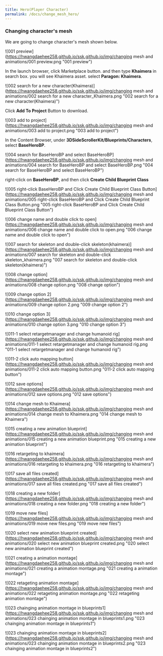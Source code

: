 ```yaml
---
title: Hero(Player Character)
permalink: /docs/change_mesh_hero/
---
```


### Changing character's mesh

We are going to change character's mesh shown below.

![001 preview](https://hwangdaehee258.github.io/ssk.github.io/img/changing mesh and animations/001 preview.png "001 preview")

In the launch browser, click Marketplace button. and then type **Khaimera** in search box. you will see Khaimera asset. select **Paragon: Khaimera**.

![002 search for a new character(Khaimera)](https://hwangdaehee258.github.io/ssk.github.io/img/changing mesh and animations/002 search for a new character_Khaimera.png "002 search for a new character(Khaimera)")

Click **Add To Project** Button to download.

![003 add to project](https://hwangdaehee258.github.io/ssk.github.io/img/changing mesh and animations/003 add to project.png "003 add to project")

In the Content Browser, under **3DSideScrollerKit/Blueprints/Characters**, select **BaseHeroBP**.

![004 search for BaseHeroBP and select BaseHeroBP](https://hwangdaehee258.github.io/ssk.github.io/img/changing mesh and animations/004 search for BaseHeroBP and select BaseHeroBP.png "004 search for BaseHeroBP and select BaseHeroBP")

right-click on **BaseHeroBP**, and then click **Create Child Blueprint Class**

![005 right-click BaseHeroBP and Click Create Child Blueprint Class Button](https://hwangdaehee258.github.io/ssk.github.io/img/changing mesh and animations/005 right-click BaseHeroBP and Click Create Child Blueprint Class Button.png "005 right-click BaseHeroBP and Click Create Child Blueprint Class Button")

![006 change name and double click to open](https://hwangdaehee258.github.io/ssk.github.io/img/changing mesh and animations/006 change name and double click to open.png "006 change name and double click to open")

![007 search for skeleton and double-click skeleton(khaimera)](https://hwangdaehee258.github.io/ssk.github.io/img/changing mesh and animations/007 search for skeleton and double-click skeleton_khaimera.png "007 search for skeleton and double-click skeleton(khaimera)")

![008 change option](https://hwangdaehee258.github.io/ssk.github.io/img/changing mesh and animations/008 change option.png "008 change option")

![009 change option 2](https://hwangdaehee258.github.io/ssk.github.io/img/changing mesh and animations/009 change option 2.png "009 change option 2")

![010 change option 3](https://hwangdaehee258.github.io/ssk.github.io/img/changing mesh and animations/010 change option 3.png "010 change option 3")

![011-1 select retargetmanager and change humanoid rig](https://hwangdaehee258.github.io/ssk.github.io/img/changing mesh and animations/011-1 select retargetmanager and change humanoid rig.png "011-1 select retargetmanager and change humanoid rig")

![011-2 click auto mapping button](https://hwangdaehee258.github.io/ssk.github.io/img/changing mesh and animations/011-2 click auto mapping button.png "011-2 click auto mapping button")

![012 save options](https://hwangdaehee258.github.io/ssk.github.io/img/changing mesh and animations/012 save options.png "012 save options")

![014 change mesh to Khaimera](https://hwangdaehee258.github.io/ssk.github.io/img/changing mesh and animations/014 change mesh to Khaimera.png "014 change mesh to Khaimera")

![015 creating a new animation blueprint](https://hwangdaehee258.github.io/ssk.github.io/img/changing mesh and animations/015 creating a new animation blueprint.png "015 creating a new animation blueprint")

![016 retargeting to khaimera](https://hwangdaehee258.github.io/ssk.github.io/img/changing mesh and animations/016 retargeting to khaimera.png "016 retargeting to khaimera")

![017 save all files created](https://hwangdaehee258.github.io/ssk.github.io/img/changing mesh and animations/017 save all files created.png "017 save all files created")

![018 creating a new folder](https://hwangdaehee258.github.io/ssk.github.io/img/changing mesh and animations/018 creating a new folder.png "018 creating a new folder")

![019 move new files](https://hwangdaehee258.github.io/ssk.github.io/img/changing mesh and animations/019 move new files.png "019 move new files")

![020 select new animation blueprint created](https://hwangdaehee258.github.io/ssk.github.io/img/changing mesh and animations/020 select new animation blueprint created.png "020 select new animation blueprint created")

![021 creating a animation montage](https://hwangdaehee258.github.io/ssk.github.io/img/changing mesh and animations/021 creating a animation montage.png "021 creating a animation montage")

![022 retageting animation montage](https://hwangdaehee258.github.io/ssk.github.io/img/changing mesh and animations/022 retageting animation montage.png "022 retageting animation montage")

![023 chainging animation montage in blueprints1](https://hwangdaehee258.github.io/ssk.github.io/img/changing mesh and animations/023 chainging animation montage in blueprints1.png "023 chainging animation montage in blueprints1")

![023 chainging animation montage in blueprints2](https://hwangdaehee258.github.io/ssk.github.io/img/changing mesh and animations/023 chainging animation montage in blueprints2.png "023 chainging animation montage in blueprints2")

